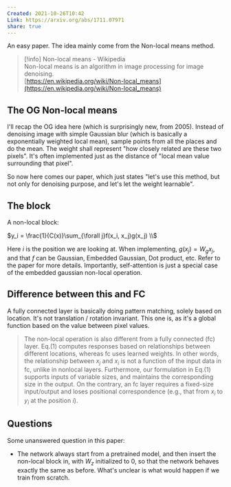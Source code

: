 ```yaml
---
Created: 2021-10-26T10:42
Link: https://arxiv.org/abs/1711.07971
share: true
---
```

An easy paper. The idea mainly come from the Non-local means method.

> [!info] Non-local means - Wikipedia  
> Non-local means is an algorithm in image processing for image denoising.  
> [https://en.wikipedia.org/wiki/Non-local_means](https://en.wikipedia.org/wiki/Non-local_means)  

## The OG Non-local means

I'll recap the OG idea here (which is surprisingly new, from 2005). Instead of denoising image with simple Gaussian blur (which is basically a exponentially weighted local mean), sample points from all the places and do the mean. The weight shall represent "how closely related are these two pixels". It's often implemented just as the distance of "local mean value surrounding that pixel".

So now here comes our paper, which just states "let's use this method, but not only for denoising purpose, and let's let the weight learnable".

## The block

A non-local block:

$y_i = \frac{1}{C(x)}\sum_{\forall j}f(x_i, x_j)g(x_j) \\$

Here $i$﻿ is the position we are looking at. When implementing, $g(x_j) = W_gx_j$﻿, and that $f$﻿ can be Gaussian, Embedded Gaussian, Dot product, etc. Refer to the paper for more details. Importantly, self-attention is just a special case of the embedded gaussian non-local operation.

## Difference between this and FC

A fully connected layer is basically doing pattern matching, solely based on location. It's not translation / rotation invariant. This one is, as it's a global function based on the value between pixel values.

> The non-local operation is also different from a fully connected (fc) layer. Eq.(1) computes responses based on relationships between different locations, whereas fc uses learned weights. In other words, the relationship between $x_j$﻿ and $x_i$﻿ is not a function of the input data in fc, unlike in nonlocal layers. Furthermore, our formulation in Eq.(1) supports inputs of variable sizes, and maintains the corresponding size in the output. On the contrary, an fc layer requires a fixed-size input/output and loses positional correspondence (e.g., that from $x_i$﻿ to $y_i$﻿ at the position $i$﻿).

## Questions

Some unanswered question in this paper:

- The network always start from a pretrained model, and then insert the non-local block in, with $W_z$﻿ initialized to $0$﻿, so that the network behaves exactly the same as before. What's unclear is what would happen if we train from scratch.